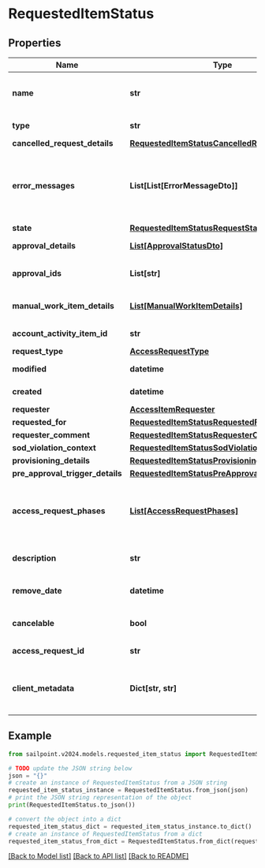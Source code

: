 # RequestedItemStatus


## Properties

Name | Type | Description | Notes
------------ | ------------- | ------------- | -------------
**name** | **str** | Human-readable display name of the item being requested. | [optional] 
**type** | **str** | Type of requested object. | [optional] 
**cancelled_request_details** | [**RequestedItemStatusCancelledRequestDetails**](RequestedItemStatusCancelledRequestDetails.md) |  | [optional] 
**error_messages** | **List[List[ErrorMessageDto]]** | List of list of localized error messages, if any, encountered during the approval/provisioning process. | [optional] 
**state** | [**RequestedItemStatusRequestState**](RequestedItemStatusRequestState.md) |  | [optional] 
**approval_details** | [**List[ApprovalStatusDto]**](ApprovalStatusDto.md) | Approval details for each item. | [optional] 
**approval_ids** | **List[str]** | List of approval IDs associated with the request. | [optional] 
**manual_work_item_details** | [**List[ManualWorkItemDetails]**](ManualWorkItemDetails.md) | Manual work items created for provisioning the item. | [optional] 
**account_activity_item_id** | **str** | Id of associated account activity item. | [optional] 
**request_type** | [**AccessRequestType**](AccessRequestType.md) |  | [optional] 
**modified** | **datetime** | When the request was last modified. | [optional] 
**created** | **datetime** | When the request was created. | [optional] 
**requester** | [**AccessItemRequester**](AccessItemRequester.md) |  | [optional] 
**requested_for** | [**RequestedItemStatusRequestedFor**](RequestedItemStatusRequestedFor.md) |  | [optional] 
**requester_comment** | [**RequestedItemStatusRequesterComment**](RequestedItemStatusRequesterComment.md) |  | [optional] 
**sod_violation_context** | [**RequestedItemStatusSodViolationContext**](RequestedItemStatusSodViolationContext.md) |  | [optional] 
**provisioning_details** | [**RequestedItemStatusProvisioningDetails**](RequestedItemStatusProvisioningDetails.md) |  | [optional] 
**pre_approval_trigger_details** | [**RequestedItemStatusPreApprovalTriggerDetails**](RequestedItemStatusPreApprovalTriggerDetails.md) |  | [optional] 
**access_request_phases** | [**List[AccessRequestPhases]**](AccessRequestPhases.md) | A list of Phases that the Access Request has gone through in order, to help determine the status of the request. | [optional] 
**description** | **str** | Description associated to the requested object. | [optional] 
**remove_date** | **datetime** | When the role access is scheduled for removal. | [optional] 
**cancelable** | **bool** | True if the request can be canceled. | [optional] [default to False]
**access_request_id** | **str** | This is the account activity id. | [optional] 
**client_metadata** | **Dict[str, str]** | Arbitrary key-value pairs, if any were included in the corresponding access request | [optional] 

## Example

```python
from sailpoint.v2024.models.requested_item_status import RequestedItemStatus

# TODO update the JSON string below
json = "{}"
# create an instance of RequestedItemStatus from a JSON string
requested_item_status_instance = RequestedItemStatus.from_json(json)
# print the JSON string representation of the object
print(RequestedItemStatus.to_json())

# convert the object into a dict
requested_item_status_dict = requested_item_status_instance.to_dict()
# create an instance of RequestedItemStatus from a dict
requested_item_status_from_dict = RequestedItemStatus.from_dict(requested_item_status_dict)
```
[[Back to Model list]](../README.md#documentation-for-models) [[Back to API list]](../README.md#documentation-for-api-endpoints) [[Back to README]](../README.md)


